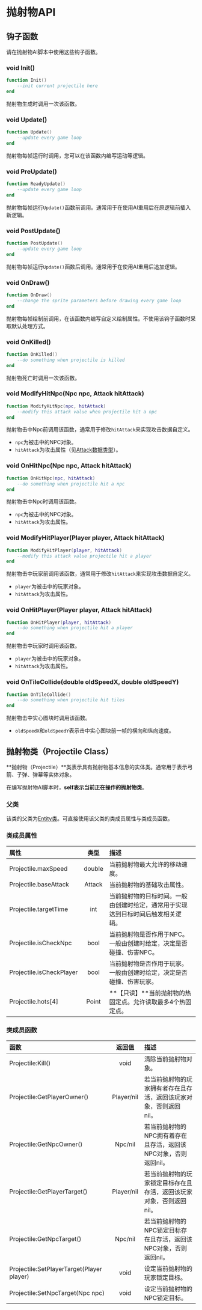 # 抛射物API

## 钩子函数

请在抛射物AI脚本中使用这些钩子函数。

### void Init\(\)

```lua
function Init()
    --init current projectile here
end
```

抛射物生成时调用一次该函数。

### void Update\(\)

```lua
function Update()
    --update every game loop
end
```

抛射物每帧运行时调用，您可以在该函数内编写运动等逻辑。

### void PreUpdate\(\)

```lua
function ReadyUpdate()
    --update every game loop
end
```

抛射物每帧运行`Update()`函数前调用。通常用于在使用AI重用后在原逻辑前插入新逻辑。

### void PostUpdate\(\)

```lua
function PostUpdate()
    --update every game loop
end
```

抛射物每帧运行`Update()`函数后调用。通常用于在使用AI重用后追加逻辑。

### void OnDraw\(\)

```lua
function OnDraw()
    --change the sprite parameters before drawing every game loop
end
```

抛射物每帧绘制前调用，在该函数内编写自定义绘制属性。不使用该钩子函数时采取默认处理方式。

### void OnKilled\(\)

```lua
function OnKilled()
    --do something when projectile is killed
end
```

抛射物死亡时调用一次该函数。

### void ModifyHitNpc\(Npc npc, Attack hitAttack\)

```lua
function ModifyHitNpc(npc, hitAttack)
    --modify this attack value when projectile hit a npc
end
```

抛射物击中Npc前调用该函数，通常用于修改`hitAttack`来实现攻击数据自定义。

* `npc`为被击中的NPC对象。
* `hitAttack`为攻击属性（见[Attack数据类型](datatypes-enums-constants.md#attack)）。

### void OnHitNpc\(Npc npc, Attack hitAttack\)

```lua
function OnHitNpc(npc, hitAttack)
    --do something when projectile hit a npc
end
```

抛射物击中Npc时调用该函数。

* `npc`为被击中的NPC对象。
* `hitAttack`为攻击属性。

### void ModifyHitPlayer\(Player player, Attack hitAttack\)

```lua
function ModifyHitPlayer(player, hitAttack)
    --modify this attack value projectile hit a player
end
```

抛射物击中玩家前调用该函数，通常用于修改`hitAttack`来实现攻击数据自定义。

* `player`为被击中的玩家对象。
* `hitAttack`为攻击属性。

### void OnHitPlayer\(Player player, Attack hitAttack\)

```lua
function OnHitPlayer(player, hitAttack)
    --do something when projectile hit a player
end
```

抛射物击中玩家时调用该函数。

* `player`为被击中的玩家对象。
* `hitAttack`为攻击属性。

### void OnTileCollide\(double oldSpeedX, double oldSpeedY\)

```lua
function OnTileCollide()
    --do something when projectile hit tiles
end
```

抛射物击中实心图块时调用该函数。

* `oldSpeedX`和`oldSpeedY`表示击中实心图块前一帧的横向和纵向速度。

## 抛射物类（Projectile Class）

**抛射物（Projectile）**类表示具有抛射物基本信息的实体类。通常用于表示弓箭、子弹、弹幕等实体对象。

在编写抛射物AI脚本时，**self表示当前正在操作的抛射物类**。

### 父类

该类的父类为[Entity类](entity.md#shi-ti-lei-entity-class)。可直接使用该父类的类成员属性与类成员函数。

### 类成员属性

| 属性 | 类型 | 描述 |
| :--- | :---: | :--- |
| Projectile.maxSpeed | double | 当前抛射物最大允许的移动速度。 |
| Projectile.baseAttack | Attack | 当前抛射物的基础攻击属性。 |
| Projectile.targetTime | int | 当前抛射物的目标时间。一般由创建时给定，通常用于实现达到目标时间后触发相关逻辑。 |
| Projectile.isCheckNpc | bool | 当前抛射物是否作用于NPC。一般由创建时给定，决定是否碰撞、伤害NPC。 |
| Projectile.isCheckPlayer | bool | 当前抛射物是否作用于玩家。一般由创建时给定，决定是否碰撞、伤害玩家。 |
| Projectile.hots\[4\] | Point | **【只读】**当前抛射物的热固定点。允许读取最多4个热固定点。 |

### 类成员函数

| 函数 | 返回值 | 描述 |
| :--- | :---: | :--- |
| Projectile:Kill\(\) | void | 清除当前抛射物对象。 |
| Projectile:GetPlayerOwner\(\) | Player/nil | 若当前抛射物的玩家拥有者存在且存活，返回该玩家对象，否则返回nil。 |
| Projectile:GetNpcOwner\(\) | Npc/nil | 若当前抛射物的NPC拥有着存在且存活，返回该NPC对象，否则返回nil。 |
| Projectile:GetPlayerTarget\(\) | Player/nil | 若当前抛射物的玩家锁定目标存在且存活，返回该玩家对象，否则返回nil。 |
| Projectile:GetNpcTarget\(\) | Npc/nil | 若当前抛射物的NPC锁定目标存在且存活，返回该NPC对象，否则返回nil。 |
| Projectile:SetPlayerTarget\(Player player\) | void | 设定当前抛射物的玩家锁定目标。 |
| Projectile:SetNpcTarget\(Npc npc\) | void | 设定当前抛射物的NPC锁定目标。 |

